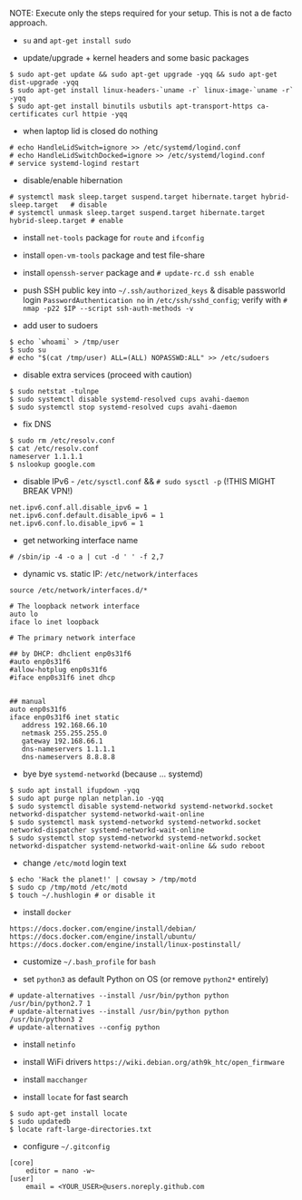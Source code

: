 NOTE: Execute only the steps required for your setup. This is not a de facto approach.

- `su` and `apt-get install sudo`

- update/upgrade + kernel headers and some basic packages
```
$ sudo apt-get update && sudo apt-get upgrade -yqq && sudo apt-get dist-upgrade -yqq
$ sudo apt-get install linux-headers-`uname -r` linux-image-`uname -r` -yqq
$ sudo apt-get install binutils usbutils apt-transport-https ca-certificates curl httpie -yqq
```

- when laptop lid is closed do nothing
```
# echo HandleLidSwitch=ignore >> /etc/systemd/logind.conf
# echo HandleLidSwitchDocked=ignore >> /etc/systemd/logind.conf
# service systemd-logind restart
```

- disable/enable hibernation
```
# systemctl mask sleep.target suspend.target hibernate.target hybrid-sleep.target   # disable
# systemctl unmask sleep.target suspend.target hibernate.target hybrid-sleep.target # enable
```

- install `net-tools` package for `route` and `ifconfig`

- install `open-vm-tools` package and test file-share

- install `openssh-server` package and `# update-rc.d ssh enable`

- push SSH public key into `~/.ssh/authorized_keys` & disable passworld login `PasswordAuthentication no` in `/etc/ssh/sshd_config`; verify with `# nmap -p22 $IP --script ssh-auth-methods -v`

- add user to sudoers
```
$ echo `whoami` > /tmp/user
$ sudo su
# echo "$(cat /tmp/user) ALL=(ALL) NOPASSWD:ALL" >> /etc/sudoers
```

- disable extra services (proceed with caution)
```
$ sudo netstat -tulnpe
$ sudo systemctl disable systemd-resolved cups avahi-daemon
$ sudo systemctl stop systemd-resolved cups avahi-daemon
```

- fix DNS
```
$ sudo rm /etc/resolv.conf
$ cat /etc/resolv.conf
nameserver 1.1.1.1
$ nslookup google.com
```

- disable IPv6 - `/etc/sysctl.conf` && `# sudo sysctl -p` (!THIS MIGHT BREAK VPN!)
```
net.ipv6.conf.all.disable_ipv6 = 1
net.ipv6.conf.default.disable_ipv6 = 1
net.ipv6.conf.lo.disable_ipv6 = 1
```

- get networking interface name
```
# /sbin/ip -4 -o a | cut -d ' ' -f 2,7
```

- dynamic vs. static IP: `/etc/network/interfaces`

```
source /etc/network/interfaces.d/*

# The loopback network interface
auto lo
iface lo inet loopback

# The primary network interface

## by DHCP: dhclient enp0s31f6
#auto enp0s31f6
#allow-hotplug enp0s31f6
#iface enp0s31f6 inet dhcp


## manual
auto enp0s31f6
iface enp0s31f6 inet static
   address 192.168.66.10
   netmask 255.255.255.0
   gateway 192.168.66.1
   dns-nameservers 1.1.1.1
   dns-nameservers 8.8.8.8
```

- bye bye `systemd-networkd` (because ... systemd)
```
$ sudo apt install ifupdown -yqq
$ sudo apt purge nplan netplan.io -yqq
$ sudo systemctl disable systemd-networkd systemd-networkd.socket networkd-dispatcher systemd-networkd-wait-online
$ sudo systemctl mask systemd-networkd systemd-networkd.socket networkd-dispatcher systemd-networkd-wait-online
$ sudo systemctl stop systemd-networkd systemd-networkd.socket networkd-dispatcher systemd-networkd-wait-online && sudo reboot
```

- change `/etc/motd` login text
```
$ echo 'Hack the planet!' | cowsay > /tmp/motd
$ sudo cp /tmp/motd /etc/motd
$ touch ~/.hushlogin # or disable it
```

- install `docker`
```
https://docs.docker.com/engine/install/debian/
https://docs.docker.com/engine/install/ubuntu/
https://docs.docker.com/engine/install/linux-postinstall/
```

- customize `~/.bash_profile` for `bash`

- set `python3` as default Python on OS (or remove `python2*` entirely)
```
# update-alternatives --install /usr/bin/python python /usr/bin/python2.7 1
# update-alternatives --install /usr/bin/python python /usr/bin/python3 2
# update-alternatives --config python
```

- install `netinfo`

- install WiFi drivers `https://wiki.debian.org/ath9k_htc/open_firmware`

- install `macchanger`

- install `locate` for fast search
```
$ sudo apt-get install locate
$ sudo updatedb
$ locate raft-large-directories.txt
```

- configure `~/.gitconfig`
```
[core]
	editor = nano -w~
[user]
	email = <YOUR_USER>@users.noreply.github.com
```
